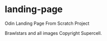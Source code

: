 # landing-page
Odin Landing Page From Scratch Project

Brawlstars and all images Copyright Supercell.
